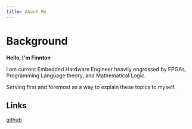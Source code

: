 ```yaml
---
title: About Me
---
```


# Background
**Hello, I'm Finnton**

<p>
I am current Embedded Hardware Engineer heavily engrossed by FPGAs, Programming Language theory, and Mathematical Logic.
</p>

<p>
Serving first and foremost as a way to explain these topics to myself.
</p>

## Links
[github]


[github]: https://github.com/finntonwentworth
[LinkdIn]: ()